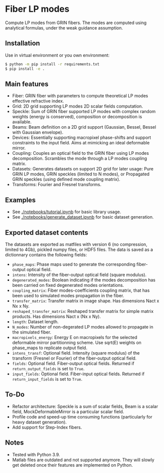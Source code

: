 # Fiber LP modes

Compute LP modes from GRIN fibers. The modes are computed using analytical formulas, under the weak guidance assumption.


## Installation

Use in virtual environment or you own environment:

```bash
$ python -m pip install -r requirements.txt
$ pip install -e .
```

## Main features

- Fiber: GRIN fiber with parameters to compute theoretical LP modes effective refractive index.
- Grid: 2D grid supporting LP modes 2D scalar fields computation.
- Speckle: Sum of GRIN fiber supported LP modes with complex random weights (energy is conserved), composition or decomposition is available.
- Beams: Beam definition on a 2D grid support (Gaussian, Bessel, Bessel with Gaussian envelope).
- Devices: Essentially supporting macropixel phase-shifts and support constraints to the input field. Aims at mimicking an ideal deformable mirror.
- Coupling: Couples an optical field to the GRIN fiber using LP modes decomposition. Scrambles the mode through a LP modes coupling matrix.
- Datasets: Generates datasets on support 2D grid for later usage: Pure GRIN LP modes, GRIN speckles (limited to N modes), or Propagated GRIN speckles (using defined mode coupling matrix).
- Transforms: Fourier and Fresnel transforms.


## Examples

- See [./notebooks/tutorial.ipynb](./notebooks/tutorial.ipynb) for basic library usage.
- See [./notebooks/generate_dataset.ipynb](./notebooks/generate_dataset.ipynb) for basic dataset generation.


## Exported dataset contents

The datasets are exported as matfiles with version 6 (no compression, limited to 4Gb), pickled numpy files, or HDF5 files.
The data is saved as a dictionnary contains the following fields:
- `phase_maps`: Phase maps used to generate the corresponding fiber-output optical field.
- `intens`: Intensity of the fiber-output optical field (square modulus).
- `degenerated_modes`: Boolean indicating if the modes decomposition has been carried on fixed degenerated modes orientations.
- `coupling_matrix`: Fiber modes-coefficients coupling matrix, that has been used to simulated modes propagation in the fiber.
- `transfer_matrix`: Transfer matrix in image shape. Has dimensions Nact x Nx x Ny.
- `reshaped_transfer_matrix`: Reshaped transfer matrix for simple matrix products. Has dimensions Nact x (Nx x Ny).
- `length`: Dataset length.
- `N_modes`: Number of non-degerated LP modes allowed to propagate in the simulated fiber.
- `macropixels_energy`: Energy E on macropixels for the selected deformable mirror partitionning scheme. Use sqrt(E) weights on phase_maps to replicate output field.
- `intens_transf`: Optional field. Intensity (square modulus) of the transform (Fresnel or Fourier) of the fiber-output optical field.
- `fields`: Optional field. Fiber-output optical fields. Returned if `return_output_fields` is set to `True`.
- `input_fields`: Optional field. Fiber-input optical fields. Returned if `return_input_fields` is set to `True`.


## To-Do

- Refactor architecture: Speckle is a sum of scalar fields, Beam is a scalar field, MockDeformableMirror is a particular scalar field.
- Profile code and speed-up time consuming functions (particularly for heavy dataset generation).
- Add support for Step-Index fibers.


## Notes

- Tested with Python 3.9.
- Matlab files are outdated and not supported anymore. They will slowly get deleted once their features are implemented on Python.
